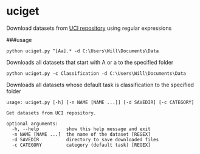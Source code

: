 uciget
======

Download datasets from [UCI repository](http://archive.ics.uci.edu/ml/) using regular expressions

###usage

`python uciget.py ^[Aa].* -d C:\Users\Will\Documents\Data`

Downloads all datasets that start with A or a to the specified folder

`python uciget.py -c Classification -d C:\Users\Will\Documents\Data`

Downloads all datasets whose default task is classification to the specified folder

```
usage: uciget.py [-h] [-n NAME [NAME ...]] [-d SAVEDIR] [-c CATEGORY]

Get datasets from UCI repository.

optional arguments:
  -h, --help          show this help message and exit
  -n NAME [NAME ...]  the name of the dataset [REGEX]
  -d SAVEDIR          directory to save downloaded files
  -c CATEGORY         category (default task) [REGEX]
```


